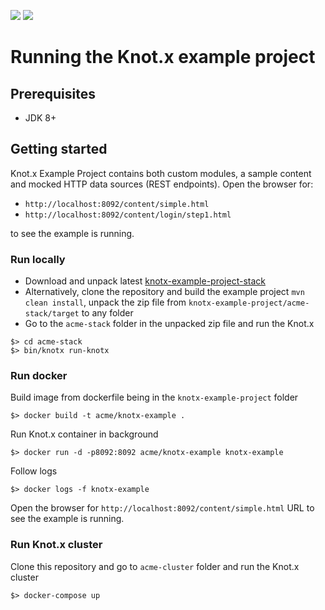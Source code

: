[![][travis img]][travis]
[![][license img]][license]

# Running the Knot.x example project

## Prerequisites
- JDK 8+

## Getting started

Knot.x Example Project contains both custom modules, a sample content and mocked HTTP data sources 
(REST endpoints). Open the browser for:
- `http://localhost:8092/content/simple.html`
- `http://localhost:8092/content/login/step1.html`

to see the example is running.

### Run locally
- Download and unpack latest [knotx-example-project-stack](https://bintray.com/knotx/downloads/examples)
- Alternatively, clone the repository and build the example project `mvn clean install`, 
unpack the zip file from `knotx-example-project/acme-stack/target` to any folder
- Go to the `acme-stack` folder in the unpacked zip file and run the Knot.x
```
$> cd acme-stack
$> bin/knotx run-knotx
```

### Run docker
Build image from dockerfile being in the `knotx-example-project` folder
```
$> docker build -t acme/knotx-example .
```
Run Knot.x container in background
```
$> docker run -d -p8092:8092 acme/knotx-example knotx-example
```

Follow logs
```
$> docker logs -f knotx-example
```

Open the browser for `http://localhost:8092/content/simple.html` URL to see the example is running.

### Run Knot.x cluster
Clone this repository and go to `acme-cluster` folder and run the Knot.x cluster
```
$> docker-compose up
```

[travis]:https://travis-ci.org/Knotx/knotx-example-project
[travis img]:https://travis-ci.org/Knotx/knotx-example-project.svg?branch=master

[license]:https://github.com/Cognifide/knotx/blob/master/LICENSE
[license img]:https://img.shields.io/badge/License-Apache%202.0-blue.svg
